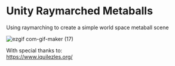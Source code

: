# Unity Raymarched Metaballs
Using raymarching to create a simple world space metaball scene

![ezgif com-gif-maker (17)](https://user-images.githubusercontent.com/50963416/158285551-96340390-8d0c-406f-9127-3aa09dc8b064.gif)


With special thanks to:  
https://www.iquilezles.org/
